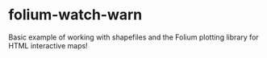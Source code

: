 # folium-watch-warn
Basic example of working with shapefiles and the Folium plotting library for HTML interactive maps!


<a src = "WPC_hazards_2021_08_11.html" height="80px" width="500px" ></a>

